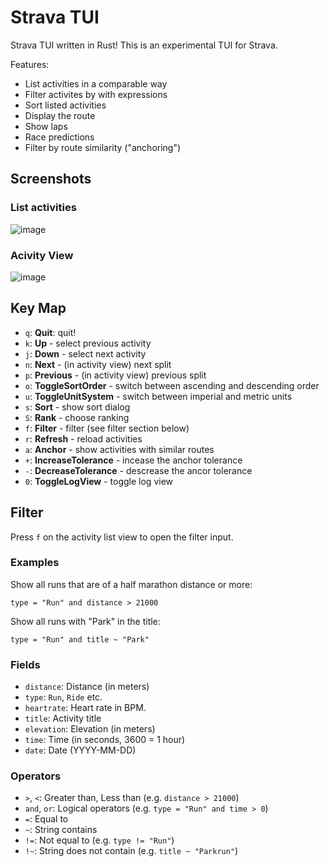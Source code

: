 Strava TUI
==========

Strava TUI written in Rust! This is an experimental TUI for Strava.

Features:

- List activities in a comparable way
- Filter activites by with expressions
- Sort listed activities
- Display the route
- Show laps
- Race predictions
- Filter by route similarity ("anchoring")

## Screenshots

### List activities

![image](https://github.com/user-attachments/assets/f13ed611-d764-4941-a3df-c95db8636ba7)

### Acivity View

![image](https://github.com/user-attachments/assets/88c9b34a-7cee-409d-9d01-39bd22ef8259)

## Key Map

- `q`: **Quit**: quit!
- `k`: **Up** - select previous activity
- `j`: **Down** - select next activity
- `n`: **Next** - (in activity view) next split
- `p`: **Previous** - (in activity view) previous split
- `o`: **ToggleSortOrder** - switch between ascending and descending order
- `u`: **ToggleUnitSystem** - switch between imperial and metric units
- `s`: **Sort** - show sort dialog
- `S`: **Rank** - choose ranking
- `f`: **Filter** - filter (see filter section below)
- `r`: **Refresh** - reload activities
- `a`: **Anchor** - show activities with similar routes
- `+`: **IncreaseTolerance** - incease the anchor tolerance
- `-`: **DecreaseTolerance** - descrease the ancor tolerance
- `0`: **ToggleLogView** - toggle log view

## Filter

Press `f` on the activity list view to open the filter input.

### Examples

Show all runs that are of a half marathon distance or more:

```
type = "Run" and distance > 21000
```

Show all runs with "Park" in the title:

```
type = "Run" and title ~ "Park"
```

### Fields

- `distance`: Distance (in meters)
- `type`: `Run`, `Ride` etc.
- `heartrate`: Heart rate in BPM.
- `title`: Activity title
- `elevation`: Elevation (in meters)
- `time`: Time (in seconds, 3600 = 1 hour)
- `date`: Date (YYYY-MM-DD)

### Operators

- `>`, `<`: Greater than, Less than (e.g. `distance > 21000`)
- `and`, `or`: Logical operators (e.g. `type = "Run" and time > 0`)
- `=`: Equal to
- `~`: String contains
- `!=`: Not equal to (e.g. `type != "Run"`)
- `!~`: String does not contain (e.g. `title ~ "Parkrun"`)
